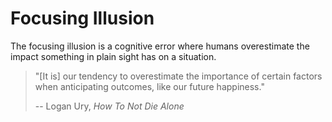 # Focusing Illusion

The focusing illusion is a cognitive error where humans overestimate the impact
something in plain sight has on a situation. 

> "[It is] our tendency to overestimate the importance of certain factors when
> anticipating outcomes, like our future happiness."
>
> -- Logan Ury, _How To Not Die Alone_
